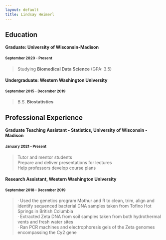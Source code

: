 ```yaml
---
layout: default
title: Lindsay Heimerl
---
```

## Education
#### Graduate: **University of Wisconsin-Madison**
#### <small>September 2020 - Present</small>
> Studying **Biomedical Data Science** (GPA: 3.5)

#### Undergraduate: **Western Washington University**
#### <small>September 2015 - December 2019</small>
> B.S. **Biostatistics** 



## Professional Experience

#### Graduate Teaching Assistant - Statistics, **University of Wisconsin - Madison**
#### <small>January 2021 - Present</small>

> Tutor and mentor students <br>
> Prepare and deliver presentations for lectures <br>
> Help professors develop course plans <br>

#### Research Assistant, **Western Washington University**
#### <small>September 2018 - December 2019</small>

> ·	Used the genetics program Mothur and R to clean, trim, align and identify sequenced bacterial DNA samples taken from Tofino Hot Springs in British Columbia <br>
> ·	Extracted Zeta DNA from soil samples taken from both hydrothermal vents and fresh water sites <br>
> ·	Ran PCR machines and electrophoresis gels of the Zeta genomes encompassing the Cy2 gene <br>